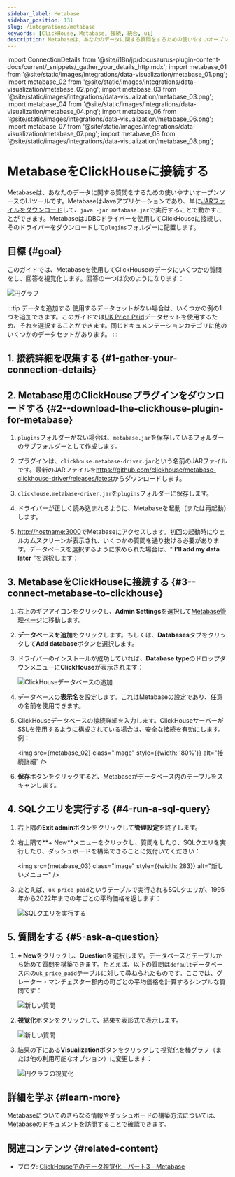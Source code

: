 ```yaml
---
sidebar_label: Metabase
sidebar_position: 131
slug: /integrations/metabase
keywords: [ClickHouse, Metabase, 接続, 統合, ui]
description: Metabaseは、あなたのデータに関する質問をするための使いやすいオープンソースのUIツールです。
---
```

import ConnectionDetails from '@site/i18n/jp/docusaurus-plugin-content-docs/current/_snippets/_gather_your_details_http.mdx';
import metabase_01 from '@site/static/images/integrations/data-visualization/metabase_01.png';
import metabase_02 from '@site/static/images/integrations/data-visualization/metabase_02.png';
import metabase_03 from '@site/static/images/integrations/data-visualization/metabase_03.png';
import metabase_04 from '@site/static/images/integrations/data-visualization/metabase_04.png';
import metabase_06 from '@site/static/images/integrations/data-visualization/metabase_06.png';
import metabase_07 from '@site/static/images/integrations/data-visualization/metabase_07.png';
import metabase_08 from '@site/static/images/integrations/data-visualization/metabase_08.png';


# MetabaseをClickHouseに接続する

Metabaseは、あなたのデータに関する質問をするための使いやすいオープンソースのUIツールです。MetabaseはJavaアプリケーションであり、単に<a href="https://www.metabase.com/start/oss/jar" target="_blank">JARファイルをダウンロード</a>して、`java -jar metabase.jar`で実行することで動かすことができます。MetabaseはJDBCドライバーを使用してClickHouseに接続し、そのドライバーをダウンロードして`plugins`フォルダーに配置します。

## 目標 {#goal}

このガイドでは、Metabaseを使用してClickHouseのデータにいくつかの質問をし、回答を視覚化します。回答の一つは次のようになります：

  <img src={metabase_08} class="image" alt="円グラフ" />
<p/>

:::tip データを追加する
使用するデータセットがない場合は、いくつかの例の1つを追加できます。このガイドでは[UK Price Paid](/getting-started/example-datasets/uk-price-paid.md)データセットを使用するため、それを選択することができます。同じドキュメンテーションカテゴリに他のいくつかのデータセットがあります。
:::

## 1. 接続詳細を収集する {#1-gather-your-connection-details}
<ConnectionDetails />

## 2. Metabase用のClickHouseプラグインをダウンロードする {#2--download-the-clickhouse-plugin-for-metabase}

1. `plugins`フォルダーがない場合は、`metabase.jar`を保存しているフォルダーのサブフォルダーとして作成します。

2. プラグインは、`clickhouse.metabase-driver.jar`という名前のJARファイルです。最新のJARファイルを<a href="https://github.com/clickhouse/metabase-clickhouse-driver/release" target="_blank">https://github.com/clickhouse/metabase-clickhouse-driver/releases/latest</a>からダウンロードします。

3. `clickhouse.metabase-driver.jar`を`plugins`フォルダーに保存します。

4. ドライバーが正しく読み込まれるように、Metabaseを起動（または再起動）します。

5. <a href="http://localhost:3000/" target="_blank">http://hostname:3000</a>でMetabaseにアクセスします。初回の起動時にウェルカムスクリーンが表示され、いくつかの質問を通り抜ける必要があります。データベースを選択するように求められた場合は、" **I'll add my data later** "を選択します：

## 3. MetabaseをClickHouseに接続する {#3--connect-metabase-to-clickhouse}

1. 右上のギアアイコンをクリックし、**Admin Settings**を選択して<a href="http://localhost:3000/admin/settings/setup" target="_blank">Metabase管理ページ</a>に移動します。

2. **データベースを追加**をクリックします。もしくは、**Databases**タブをクリックして**Add database**ボタンを選択します。

3. ドライバーのインストールが成功していれば、**Database type**のドロップダウンメニューに**ClickHouse**が表示されます：

    <img src={metabase_01} class="image" alt="ClickHouseデータベースの追加" />

4. データベースの**表示名**を設定します。これはMetabaseの設定であり、任意の名前を使用できます。

5. ClickHouseデータベースの接続詳細を入力します。ClickHouseサーバーがSSLを使用するように構成されている場合は、安全な接続を有効にします。例：

    <img src={metabase_02} class="image" style={{width: '80%'}}  alt="接続詳細" />

6. **保存**ボタンをクリックすると、Metabaseがデータベース内のテーブルをスキャンします。

## 4. SQLクエリを実行する {#4-run-a-sql-query}

1. 右上隅の**Exit admin**ボタンをクリックして**管理設定**を終了します。

2. 右上隅で**+ New**メニューをクリックし、質問をしたり、SQLクエリを実行したり、ダッシュボードを構築できることに気付いてください：

    <img src={metabase_03} class="image" style={{width: 283}} alt="新しいメニュー" />

3. たとえば、`uk_price_paid`というテーブルで実行されるSQLクエリが、1995年から2022年までの年ごとの平均価格を返します：

    <img src={metabase_04} class="image" alt="SQLクエリを実行する" />

## 5. 質問をする {#5-ask-a-question}

1. **+ New**をクリックし、**Question**を選択します。データベースとテーブルから始めて質問を構築できます。たとえば、以下の質問は`default`データベース内の`uk_price_paid`テーブルに対して尋ねられたものです。ここでは、グレーター・マンチェスター郡内の町ごとの平均価格を計算するシンプルな質問です：

    <img src={metabase_06} class="image" alt="新しい質問" />

2. **視覚化**ボタンをクリックして、結果を表形式で表示します。

    <img src={metabase_07} class="image" alt="新しい質問" />

3. 結果の下にある**Visualization**ボタンをクリックして視覚化を棒グラフ（または他の利用可能なオプション）に変更します：

    <img src={metabase_08} class="image" alt="円グラフの視覚化" />

## 詳細を学ぶ {#learn-more}

Metabaseについてのさらなる情報やダッシュボードの構築方法については、<a href="https://www.metabase.com/docs/latest/" target="_blank">Metabaseのドキュメントを訪問する</a>ことで確認できます。

## 関連コンテンツ {#related-content}

- ブログ: [ClickHouseでのデータ視覚化 - パート3 - Metabase](https://clickhouse.com/blog/visualizing-data-with-metabase)
